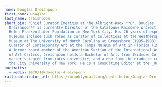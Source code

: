 ```yaml
---
name: Douglas Dreishpoon
first_name: Douglas
last_name: Dreishpoon
short_bio: "Chief Curator Emeritus at the Albright-Knox **Dr. Douglas
  Dreishpoon** is currently Director of the Catalogue Raisonné project at the
  Helen Frankenthaler Foundation in New York City. His 26 years of experience in
  museums include such roles as Curator of Collections at the Weatherspoon Art
  Museum at The University of North Carolina at Greensboro (1995–1998) and
  Curator of Contemporary Art at the Tampa Museum of Art in Florida (1991–1995).
  A former board member of the American Section of the International Association
  of Art Critics, Dreishpoon holds a Bachelor of Arts from Skidmore College, a
  master’s degree from Tufts University, and a PhD from The Graduate Center of
  the City University of New York. He is a Consulting Editor at the _Rail_. "
portraits:
  - media: 2020/10/douglas-dreishpoon
rail_contributor_url: https://brooklynrail.org/contributor/Douglas-Dreishpoon
---
```


